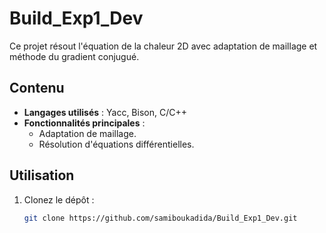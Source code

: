 # Build_Exp1_Dev

Ce projet résout l'équation de la chaleur 2D avec adaptation de maillage et méthode du gradient conjugué.

## Contenu
- **Langages utilisés** : Yacc, Bison, C/C++
- **Fonctionnalités principales** :
  - Adaptation de maillage.
  - Résolution d'équations différentielles.

## Utilisation
1. Clonez le dépôt :
   ```bash
   git clone https://github.com/samiboukadida/Build_Exp1_Dev.git
